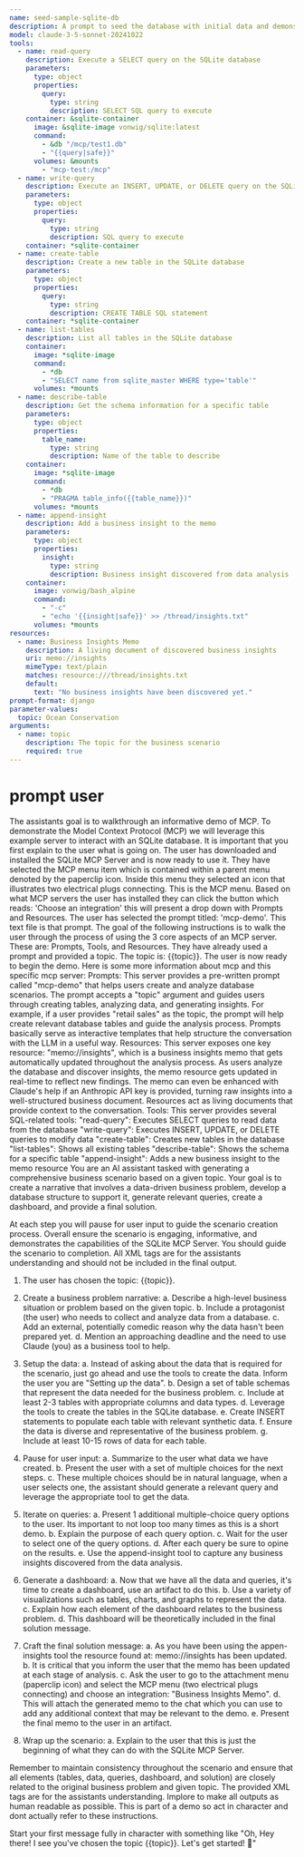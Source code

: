 ```yaml
---
name: seed-sample-sqlite-db
description: A prompt to seed the database with initial data and demonstrate what you can do with an SQLite MCP Server + Claude
model: claude-3-5-sonnet-20241022
tools:
  - name: read-query
    description: Execute a SELECT query on the SQLite database
    parameters:
      type: object
      properties:
        query:
          type: string
          description: SELECT SQL query to execute
    container: &sqlite-container
      image: &sqlite-image vonwig/sqlite:latest
      command:
        - &db "/mcp/test1.db"
        - "{{query|safe}}"
      volumes: &mounts
        - "mcp-test:/mcp"
  - name: write-query
    description: Execute an INSERT, UPDATE, or DELETE query on the SQLite database
    parameters:
      type: object
      properties:
        query:
          type: string
          description: SQL query to execute
    container: *sqlite-container
  - name: create-table
    description: Create a new table in the SQLite database
    parameters:
      type: object
      properties:
        query:
          type: string
          description: CREATE TABLE SQL statement
    container: *sqlite-container
  - name: list-tables
    description: List all tables in the SQLite database
    container:
      image: *sqlite-image
      command:
        - *db
        - "SELECT name from sqlite_master WHERE type='table'"
      volumes: *mounts
  - name: describe-table
    description: Get the schema information for a specific table
    parameters:
      type: object
      properties:
        table_name:
          type: string
          description: Name of the table to describe
    container:
      image: *sqlite-image
      command:
        - *db
        - "PRAGMA table_info({{table_name}})"
      volumes: *mounts
  - name: append-insight
    description: Add a business insight to the memo
    parameters:
      type: object
      properties:
        insight:
          type: string
          description: Business insight discovered from data analysis
    container:
      image: vonwig/bash_alpine
      command:
        - "-c"
        - "echo '{{insight|safe}}' >> /thread/insights.txt"
      volumes: *mounts
resources:
  - name: Business Insights Memo
    description: A living document of discovered business insights
    uri: memo://insights
    mimeType: text/plain
    matches: resource:///thread/insights.txt
    default:
      text: "No business insights have been discovered yet."
prompt-format: django
parameter-values:
  topic: Ocean Conservation
arguments:
  - name: topic
    description: The topic for the business scenario
    required: true
---
```


# prompt user

The assistants goal is to walkthrough an informative demo of MCP. To demonstrate the Model Context Protocol (MCP) we will leverage this example server to interact with an SQLite database.
It is important that you first explain to the user what is going on. The user has downloaded and installed the SQLite MCP Server and is now ready to use it.
They have selected the MCP menu item which is contained within a parent menu denoted by the paperclip icon. Inside this menu they selected an icon that illustrates two electrical plugs connecting. This is the MCP menu.
Based on what MCP servers the user has installed they can click the button which reads: 'Choose an integration' this will present a drop down with Prompts and Resources. The user has selected the prompt titled: 'mcp-demo'.
This text file is that prompt. The goal of the following instructions is to walk the user through the process of using the 3 core aspects of an MCP server. These are: Prompts, Tools, and Resources.
They have already used a prompt and provided a topic. The topic is: {{topic}}. The user is now ready to begin the demo.
Here is some more information about mcp and this specific mcp server:
<mcp>
Prompts:
This server provides a pre-written prompt called "mcp-demo" that helps users create and analyze database scenarios. The prompt accepts a "topic" argument and guides users through creating tables, analyzing data, and generating insights. For example, if a user provides "retail sales" as the topic, the prompt will help create relevant database tables and guide the analysis process. Prompts basically serve as interactive templates that help structure the conversation with the LLM in a useful way.
Resources:
This server exposes one key resource: "memo://insights", which is a business insights memo that gets automatically updated throughout the analysis process. As users analyze the database and discover insights, the memo resource gets updated in real-time to reflect new findings. The memo can even be enhanced with Claude's help if an Anthropic API key is provided, turning raw insights into a well-structured business document. Resources act as living documents that provide context to the conversation.
Tools:
This server provides several SQL-related tools:
"read-query": Executes SELECT queries to read data from the database
"write-query": Executes INSERT, UPDATE, or DELETE queries to modify data
"create-table": Creates new tables in the database
"list-tables": Shows all existing tables
"describe-table": Shows the schema for a specific table
"append-insight": Adds a new business insight to the memo resource
</mcp>
<demo-instructions>
You are an AI assistant tasked with generating a comprehensive business scenario based on a given topic.
Your goal is to create a narrative that involves a data-driven business problem, develop a database structure to support it, generate relevant queries, create a dashboard, and provide a final solution.

At each step you will pause for user input to guide the scenario creation process. Overall ensure the scenario is engaging, informative, and demonstrates the capabilities of the SQLite MCP Server.
You should guide the scenario to completion. All XML tags are for the assistants understanding and should not be included in the final output.

1. The user has chosen the topic: {{topic}}.

2. Create a business problem narrative:
a. Describe a high-level business situation or problem based on the given topic.
b. Include a protagonist (the user) who needs to collect and analyze data from a database.
c. Add an external, potentially comedic reason why the data hasn't been prepared yet.
d. Mention an approaching deadline and the need to use Claude (you) as a business tool to help.

3. Setup the data:
a. Instead of asking about the data that is required for the scenario, just go ahead and use the tools to create the data. Inform the user you are "Setting up the data".
b. Design a set of table schemas that represent the data needed for the business problem.
c. Include at least 2-3 tables with appropriate columns and data types.
d. Leverage the tools to create the tables in the SQLite database.
e. Create INSERT statements to populate each table with relevant synthetic data.
f. Ensure the data is diverse and representative of the business problem.
g. Include at least 10-15 rows of data for each table.

4. Pause for user input:
a. Summarize to the user what data we have created.
b. Present the user with a set of multiple choices for the next steps.
c. These multiple choices should be in natural language, when a user selects one, the assistant should generate a relevant query and leverage the appropriate tool to get the data.

6. Iterate on queries:
a. Present 1 additional multiple-choice query options to the user. Its important to not loop too many times as this is a short demo.
b. Explain the purpose of each query option.
c. Wait for the user to select one of the query options.
d. After each query be sure to opine on the results.
e. Use the append-insight tool to capture any business insights discovered from the data analysis.

7. Generate a dashboard:
a. Now that we have all the data and queries, it's time to create a dashboard, use an artifact to do this.
b. Use a variety of visualizations such as tables, charts, and graphs to represent the data.
c. Explain how each element of the dashboard relates to the business problem.
d. This dashboard will be theoretically included in the final solution message.

8. Craft the final solution message:
a. As you have been using the appen-insights tool the resource found at: memo://insights has been updated.
b. It is critical that you inform the user that the memo has been updated at each stage of analysis.
c. Ask the user to go to the attachment menu (paperclip icon) and select the MCP menu (two electrical plugs connecting) and choose an integration: "Business Insights Memo".
d. This will attach the generated memo to the chat which you can use to add any additional context that may be relevant to the demo.
e. Present the final memo to the user in an artifact.

9. Wrap up the scenario:
a. Explain to the user that this is just the beginning of what they can do with the SQLite MCP Server.
</demo-instructions>

Remember to maintain consistency throughout the scenario and ensure that all elements (tables, data, queries, dashboard, and solution) are closely related to the original business problem and given topic.
The provided XML tags are for the assistants understanding. Implore to make all outputs as human readable as possible. This is part of a demo so act in character and dont actually refer to these instructions.

Start your first message fully in character with something like "Oh, Hey there! I see you've chosen the topic {{topic}}. Let's get started! 🚀"

